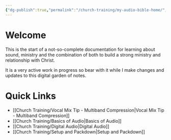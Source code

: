 ```yaml
---
{"dg-publish":true,"permalink":"/church-training/my-audio-bible-home/","tags":["gardenEntry"]}
---
```



# Welcome
This is the start of a not-so-complete documentation for learning about sound, ministry and the combination of both to build a strong ministry and relationship with Christ.

It is a very active work in progress so bear with it while I make changes and updates to this digital garden of notes.



# Quick Links
- [[Church Training/Vocal Mix Tip - Multiband Compression\|Vocal Mix Tip - Multiband Compression]]
- [[Church Training/Basics of Audio\|Basics of Audio]]
- [[Church Training/Digital Audio\|Digital Audio]]
- [[Church Training/Setup and Packdown\|Setup and Packdown]]
